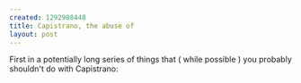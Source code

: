 ```yaml
--- 
created: 1292908448
title: Capistrano, the abuse of
layout: post
---
```

First in a potentially long series of things that ( while possible ) you probably shouldn't do with Capistrano:

<script src="https://gist.github.com/749526.js"> </script>
